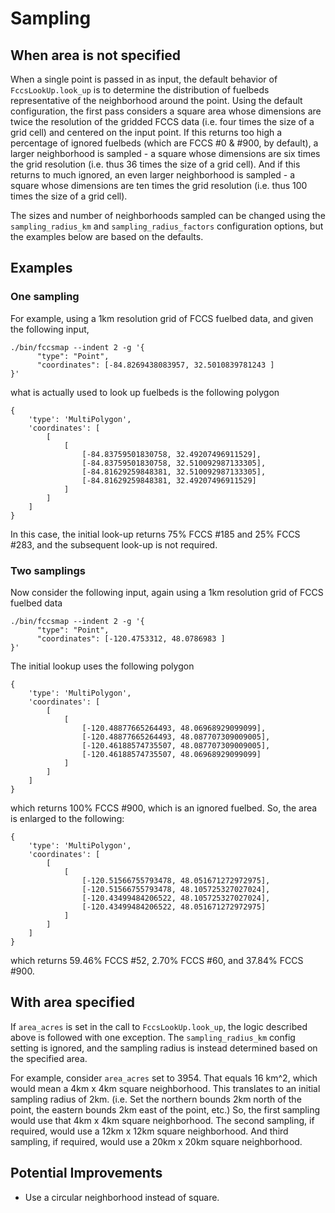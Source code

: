 # Sampling

## When area is not specified

When a single point is passed in as input, the default behavior of
`FccsLookUp.look_up` is to determine the distribution of fuelbeds
representative of the neighborhood around the point. Using the default
configuration, the first
pass considers a square area whose dimensions are twice the resolution of
the gridded FCCS data (i.e. four times the size of a grid cell)
and centered on the input point. If this returns too high a percentage
of ignored fuelbeds (which are FCCS #0 & #900, by default), a larger
neighborhood is sampled - a square whose dimensions are six times
the grid resolution (i.e. thus 36 times the size of a grid cell).
And if this returns to much ignored, an even larger neighborhood is
sampled - a square whose dimensions are ten times
the grid resolution (i.e. thus 100 times the size of a grid cell).

The sizes and number of neighborhoods sampled can be changed
using the `sampling_radius_km` and `sampling_radius_factors`
configuration options, but the examples below are based on the
defaults.

## Examples

### One sampling

For example, using a 1km resolution grid of FCCS fuelbed data, and given
the following input,

    ./bin/fccsmap --indent 2 -g '{
          "type": "Point",
          "coordinates": [-84.8269438083957, 32.5010839781243 ]
    }'

what is actually used to look up fuelbeds is the following polygon

    {
        'type': 'MultiPolygon',
        'coordinates': [
            [
                [
                    [-84.83759501830758, 32.49207496911529],
                    [-84.83759501830758, 32.510092987133305],
                    [-84.81629259848381, 32.510092987133305],
                    [-84.81629259848381, 32.49207496911529]
                ]
            ]
        ]
    }

In this case, the initial look-up returns 75% FCCS #185 and 25% FCCS #283,
and the subsequent look-up is not required.

### Two samplings

Now consider the following input, again using a 1km resolution grid of FCCS
fuelbed data

    ./bin/fccsmap --indent 2 -g '{
          "type": "Point",
          "coordinates": [-120.4753312, 48.0786983 ]
    }'

The initial lookup uses the following polygon

    {
        'type': 'MultiPolygon',
        'coordinates': [
            [
                [
                    [-120.48877665264493, 48.06968929099099],
                    [-120.48877665264493, 48.087707309009005],
                    [-120.46188574735507, 48.087707309009005],
                    [-120.46188574735507, 48.06968929099099]
                ]
            ]
        ]
    }

which returns 100% FCCS #900, which is an ignored fuelbed. So, the area is
enlarged to the following:

    {
        'type': 'MultiPolygon',
        'coordinates': [
            [
                [
                    [-120.51566755793478, 48.051671272972975],
                    [-120.51566755793478, 48.105725327027024],
                    [-120.43499484206522, 48.105725327027024],
                    [-120.43499484206522, 48.051671272972975]
                ]
            ]
        ]
    }

which returns 59.46% FCCS #52, 2.70% FCCS #60, and 37.84% FCCS #900.

## With area specified

If `area_acres` is set in the call to `FccsLookUp.look_up`, the logic described
above is followed with one exception.  The `sampling_radius_km` config setting
is ignored, and the sampling radius is instead determined based on the
specified area.

For example, consider `area_acres` set to 3954. That equals 16 km^2, which would mean a 4km x 4km square neighborhood. This translates to an
initial sampling radius of 2km. (i.e. Set the northern bounds 2km north of
the point, the eastern bounds 2km east of the point, etc.)  So, the first
sampling would use
that 4km x 4km square neighborhood. The second sampling, if required, would
use a 12km x 12km square neighborhood. And third sampling, if required, would
use a 20km x 20km square neighborhood.

## Potential Improvements

 - Use a circular neighborhood instead of square.
